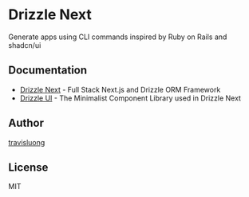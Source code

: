 # Drizzle Next

Generate apps using CLI commands inspired by Ruby on Rails and shadcn/ui

## Documentation

- [Drizzle Next](https://www.drizzle-next.com) - Full Stack Next.js and Drizzle ORM Framework
- [Drizzle UI](https://www.drizzle-next.com/ui) - The Minimalist Component Library used in Drizzle Next

## Author

[travisluong](https://linktr.ee/travisluong)

## License

MIT
